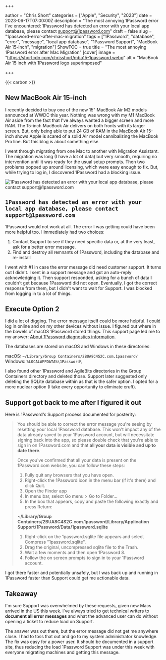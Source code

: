 +++

author = "Chris Short"
categories = ["Apple", "Security", "2023"]
date = 2023-06-17T07:00:00Z
description = "The most annoying 1Password error I've encountered: 1Password has detected an error with your local app database, please contact support@1password.com"
draft = false
slug = "1password-error-after-mac-migration"
tags = ["1Password", "database", "error", "message", "local app database", "1Password Support", "MacBook Air 15-inch", "migration"]
ShowTOC = true
title = "The most annoying 1Password error after Mac Migration"
[cover]
image = "https://shortcdn.com/chrisshort/mba15-1password.webp"
alt = "MacBook Air 15 inch with 1Password logo superimposed"

+++

{{< carbon >}}

## New MacBook Air 15-inch

I recently decided to buy one of the new 15" MacBook Air M2 models announced at WWDC this year. Nothing was wrong with my M1 MacBook Air aside from the fact that I've always wanted a bigger screen and more RAM. The 15-inch MacBook Air delivers on both fronts with its larger screen. But, only being able to put 24 GB of RAM in the MacBook Air 15-inch shows Apple is scared of a solid Air model cannibalizing the MacBook Pro line. But this blog is about something else.

I went through migrating from one Mac to another with Migration Assistant. The migration was long (I have a lot of data) but very smooth, requiring no intervention until it was ready for the usual setup prompts. Then two problems popped up around licensing, which were easy enough to fix. But, while trying to log in, I discovered 1Password had a blocking issue.

![1Password has detected an error with your local app database, please contact support@1password.com](https://shortcdn.com/chrisshort/1Password-has-detected-an-error-with-your-local-app-database.webp#center)

## `1Password has detected an error with your local app database, please contact support@1password.com`

1Password would not work at all. The error I was getting could have been more helpful too. I immediately had two choices:

1. Contact Support to see if they need specific data or, at the very least, ask for a better error message.
1. Find and destroy all remnants of 1Password, including the database and re-install

I went with #1 in case the error message did need customer support. It turns out I didn't. I sent in a support message and got an auto-reply acknowledging it. Then support responded, asking for a bunch of data I couldn't get because 1Password did not open. Eventually, I got the correct response from them, but I didn't want to wait for Support. I was blocked from logging in to a lot of things.

## Execute Option 2

I did a lot of digging. The error message itself could be more helpful. I could log in online and on my other devices without issue. I figured out where in the bowels of macOS 1Password stored things. This support page led me to my answer: [About 1Password diagnostics information](https://support.1password.com/diagnostics-privacy/#how-1password-stores-and-removes-logs).

The databases are stored on macOS and Windows in these directories:

macOS: `~/Library/Group Containers/2BUA8C4S2C.com.1password/`  
Windows: `%LOCALAPPDATA%\1Password\`

I also found other 1Password and AgileBits directories in the Group Containers directory and deleted those. Support later suggested only deleting the SQLite database within as that is the safer option. I opted for a more nuclear option (I take every opportunity to eliminate cruft).

## Support got back to me after I figured it out

Here is 1Password's Support process documented for posterity:

> You should be able to correct the error message you're seeing by resetting your local 1Password database. This won't impact any of the data already saved to your 1Password account, but will necessitate signing back into the app, so please double check that you're able to sign in on 1Password.com and that **all your data is visible and up to date there**.
>
> Once you've confirmed that all your data is present on the 1Password.com website, you can follow these steps:
>
> 1. Fully quit any browsers that you have open.
> 1. Right-click the 1Password icon in the menu bar (if it's there) and click Quit.
> 1. Open the Finder app
> 1. In menu bar, select Go menu > Go to Folder...
> 1. In the box that appears, copy and paste the following exactly and press Return:
>
> **~/Library/Group Containers/2BUA8C4S2C.com.1password/Library/Application Support/1Password/Data/1password.sqlite**
>
> 1. Right-click on the 1password.sqlite file appears and select Compress "1password.sqlite".
> 1. Drag the original, uncompressed sqlite file to the Trash.
> 1. Wait a few moments and then open 1Password 8.
> 1. Follow the on screen prompts to sign in to your 1Password account.

I got there faster and potentially unsafely, but I was back up and running in 1Password faster than Support could get me actionable data.

## Takeaway

I'm sure Support was overwhelmed by these requests, given new Macs arrived in the US this week. I've always tried to get technical writers to **document all error messages** and what the advanced user can do without opening a ticket to reduce load on Support.

The answer was out there, but the error message did not get me anywhere close. I had to toss that out and go to my system administrator knowledge. The fix was easy for a power user. It should be documented in a support site, thus reducing the load 1Password Support was under this week with everyone migrating machines and getting this message.
